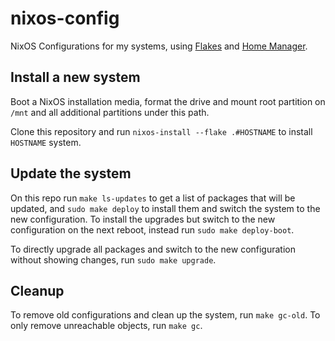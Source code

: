 # nixos-config

NixOS Configurations for my systems, using [Flakes](https://nixos.wiki/wiki/Flakes) and [Home Manager](https://nix-community.github.io/home-manager/).

## Install a new system

Boot a NixOS installation media, format the drive and mount root partition on `/mnt` and all additional partitions under this path. 

Clone this repository and run `nixos-install --flake .#HOSTNAME` to install `HOSTNAME` system.

## Update the system

On this repo run `make ls-updates` to get a list of packages that will be updated, and `sudo make deploy` to install them and switch the system to the new configuration. To install the upgrades but switch to the new configuration on the next reboot, instead run `sudo make deploy-boot`.

To directly upgrade all packages and switch to the new configuration without showing changes, run `sudo make upgrade`.

## Cleanup

To remove old configurations and clean up the system, run `make gc-old`. To only remove unreachable objects, run `make gc`.
